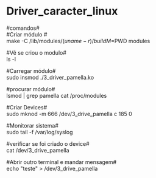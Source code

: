 # Driver_caracter_linux

#comandos#     
#Criar módulo #   
make -C /lib/modules/$(uname -r)/build M=$PWD modules

#Vê se criou o modulo#    
ls -l

#Carregar módulo#   
sudo insmod ./3_driver_pamella.ko

#procurar módulo#   
lsmod | grep pamella
cat /proc/modules

#Criar Devices#   
sudo mknod -m 666 /dev/3_drive_pamella c 185 0

#Monitorar sistema#   
sudo tail -f /var/log/syslog

#verificar se foi criado o device#    
cat /dev/3_drive_pamella

#Abrir outro terminal e mandar mensagem#    
echo "teste" > /dev/3_drive_pamella
